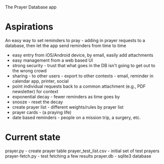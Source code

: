 The Prayer Database app

# Aspirations
An easy way to set reminders to pray - adding in prayer requests to a database, then let the app send reminders from time to time 
* easy entry from iOS/Android device, by email, easily add attachments
* easy management from a web based UI
* strong security - trust that what goes in the DB isn't going to get out to the wrong crowd
* sharing - to other users - export to other contexts - email, reminder in calendar app, printer, social
* point individual requests back to a common attachment (e.g., PDF newsletter) for context
* exponential decay - fewer reminders as time goes by
* snooze - reset the decay
* create prayer list - different weights/rules by prayer list
* prayer cards - (a praying life)
* date based reminders - people on a mission trip, a surgery, etc.

# Current state

prayer.py - create prayer table
prayer_test_list.csv - initial set of test prayers
prayer-fetch.py - test fetching a few results
prayer.db - sqlite3 database
